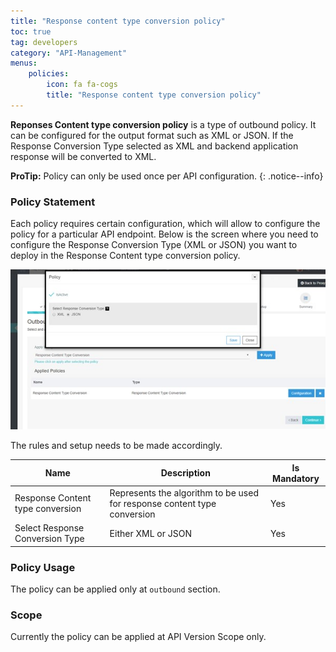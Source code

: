 ```yaml
---
title: "Response content type conversion policy"
toc: true
tag: developers
category: "API-Management"
menus: 
    policies:
        icon: fa fa-cogs
        title: "Response content type conversion policy"
---
```

**Reponses Content type conversion policy** is a type of outbound policy. 
It can be configured for the output format such as XML or JSON. If the Response Conversion Type selected as 
XML and backend application response will be converted to XML.

**ProTip:** Policy can only be used once per API configuration.
{: .notice--info}

### Policy Statement

Each policy requires certain configuration, which will allow to configure the policy for a particular API endpoint. Below is the screen where you need to configure the Response Conversion Type (XML or JSON) 
you want to deploy in the Response Content type conversion policy.

![ResponseContent-TypeCoverionPolicy](/staticfiles/api-management/media/ResponseContent-TypeCoverionPolicy.png)

The rules and setup needs to be made accordingly. 

|Name|Description|Is Mandatory|
|-----------|--------------------|----------|
|Response Content type conversion|Represents the algorithm to be used for response content type conversion|Yes|
|Select Response Conversion Type| Either XML or JSON|Yes|

### Policy Usage

The policy can be applied only at `outbound` section.

### Scope

Currently the policy can be applied at API Version Scope only.